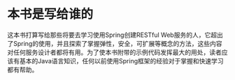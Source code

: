 # 本书是写给谁的

这本书打算写给那些将要去学习使用Spring创建RESTful Web服务的人，它超出了Spring的使用，并且探索了掌握弹性，安全，可扩展等概念的方法，这些内容对任何服务设计者都将有用。为了使本书附带的示例代码发挥最大的用处，读者应该有基本的Java语言知识，任何以前使用Spring框架的经验对于掌握和快速学习都有帮助。

